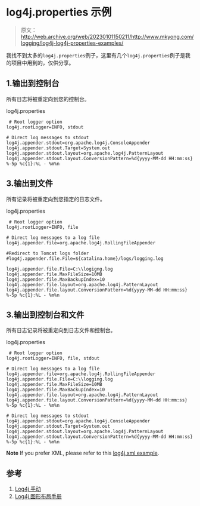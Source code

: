 # log4j.properties 示例

> 原文：<http://web.archive.org/web/20230101150211/http://www.mkyong.com/logging/log4j-log4j-properties-examples/>

我找不到太多的`log4j.properties`例子，这里有几个`log4j.properties`例子是我的项目中用到的，仅供分享。

## 1.输出到控制台

所有日志将被重定向到您的控制台。

log4j.properties

```
 # Root logger option
log4j.rootLogger=INFO, stdout

# Direct log messages to stdout
log4j.appender.stdout=org.apache.log4j.ConsoleAppender
log4j.appender.stdout.Target=System.out
log4j.appender.stdout.layout=org.apache.log4j.PatternLayout
log4j.appender.stdout.layout.ConversionPattern=%d{yyyy-MM-dd HH:mm:ss} %-5p %c{1}:%L - %m%n 
```

## 3.输出到文件

所有记录将被重定向到您指定的日志文件。

log4j.properties

```
 # Root logger option
log4j.rootLogger=INFO, file

# Direct log messages to a log file
log4j.appender.file=org.apache.log4j.RollingFileAppender

#Redirect to Tomcat logs folder
#log4j.appender.file.File=${catalina.home}/logs/logging.log

log4j.appender.file.File=C:\\logigng.log
log4j.appender.file.MaxFileSize=10MB
log4j.appender.file.MaxBackupIndex=10
log4j.appender.file.layout=org.apache.log4j.PatternLayout
log4j.appender.file.layout.ConversionPattern=%d{yyyy-MM-dd HH:mm:ss} %-5p %c{1}:%L - %m%n 
```

## 3.输出到控制台和文件

所有日志记录将被重定向到日志文件和控制台。

log4j.properties

```
 # Root logger option
log4j.rootLogger=INFO, file, stdout

# Direct log messages to a log file
log4j.appender.file=org.apache.log4j.RollingFileAppender
log4j.appender.file.File=C:\\logging.log
log4j.appender.file.MaxFileSize=10MB
log4j.appender.file.MaxBackupIndex=10
log4j.appender.file.layout=org.apache.log4j.PatternLayout
log4j.appender.file.layout.ConversionPattern=%d{yyyy-MM-dd HH:mm:ss} %-5p %c{1}:%L - %m%n

# Direct log messages to stdout
log4j.appender.stdout=org.apache.log4j.ConsoleAppender
log4j.appender.stdout.Target=System.out
log4j.appender.stdout.layout=org.apache.log4j.PatternLayout
log4j.appender.stdout.layout.ConversionPattern=%d{yyyy-MM-dd HH:mm:ss} %-5p %c{1}:%L - %m%n 
```

**Note**
If you prefer XML, please refer to this [log4j.xml example](http://web.archive.org/web/20220618160457/http://www.mkyong.com/logging/log4j-xml-example).

## 参考

1.  [Log4j 手动](http://web.archive.org/web/20220618160457/https://logging.apache.org/log4j/1.2/manual.html)
2.  [Log4j 图形布局手册](http://web.archive.org/web/20220618160457/https://logging.apache.org/log4j/1.2/apidocs/org/apache/log4j/PatternLayout.html)

<input type="hidden" id="mkyong-current-postId" value="2670">